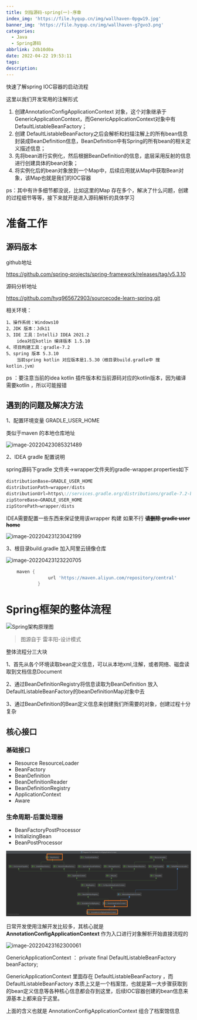 ```yaml
---
title: 剑指源码-spring(一)-序章
index_img: 'https://file.hyqup.cn/img/wallhaven-0pgw19.jpg'
banner_img: 'https://file.hyqup.cn/img/wallhaven-g7gvo3.png'
categories:
  - Java
  - Spring源码
abbrlink: 2db10d0a
date: 2022-04-22 19:53:11
tags:
description:
---
```


 快速了解spring IOC容器的启动流程

<!-- more -->

这里以我们开发常用的注解形式

1. 创建AnnotationConfigApplicationContext 对象，这个对象继承于GenericApplicationContext，而GenericApplicationContext对象中有DefaultListableBeanFactory；
2. 创建 DefaultListableBeanFactory之后会解析和扫描注解上的所有bean信息封装成BeanDefinition信息，BeanDefinition中有Spring的所有bean的相关定义描述信息；
3. 先将bean进行实例化，然后根据BeanDefinition的信息，底层采用反射的信息进行创建具体的bean对象；
4. 将实例化后的bean对象放到一个Map中，后续应用就从Map中获取Bean对象，该Map也就是我们的IOC容器



ps：其中有许多细节都没说，比如这里的Map 存在多个，解决了什么问题，创建的过程细节等等，接下来就开是进入源码解析的具体学习



#  准备工作

## 源码版本

  github地址  

https://github.com/spring-projects/spring-framework/releases/tag/v5.3.10

源码分析地址

https://github.com/hyq965672903/sourcecode-learn-spring.git

相关环境：

```text
1、操作系统：Windows10
2、JDK 版本：Jdk11
3、IDE 工具：IntelliJ IDEA 2021.2
	idea对应kotlin 编译版本 1.5.10
4、项目构建工具：gradle-7.2
5、spring 版本 5.3.10 
	当前spring kotlin 对应版本是1.5.30（根目录build.gradle中 搜 kotlin.jvm）
```

ps ：要注意当前的idea kotlin 插件版本和当前源码对应的kotlin版本，因为编译需要kotlin ，所以可能报错



## 遇到的问题及解决方法

1、配置环境变量  GRADLE_USER_HOME

类似于maven 的本地仓库地址 

![image-20220423085321489](https://file.hyqup.cn/img/image-20220423085321489.png)

2、IDEA gradle 配置说明

spring源码下gradle 文件夹->wrapper文件夹的gradle-wrapper.properties如下

```groovy
distributionBase=GRADLE_USER_HOME
distributionPath=wrapper/dists
distributionUrl=https\://services.gradle.org/distributions/gradle-7.2-bin.zip
zipStoreBase=GRADLE_USER_HOME
zipStorePath=wrapper/dists

```

IDEA需要配置一些东西来保证使用该wrapper 构建 如果不行 **~~请删除 gradle user  home~~**

![image-20220423123042199](https://file.hyqup.cn/img/image-20220423123042199.png)

3、根目录build.gradle 加入阿里云镜像仓库

![image-20220423123220705](https://file.hyqup.cn/img/image-20220423123220705.png)

```groovy
    maven {
                url 'https://maven.aliyun.com/repository/central'
            }
```

# Spring框架的整体流程

![Spring架构原理图](https://file.hyqup.cn/img/Spring%E6%9E%B6%E6%9E%84%E5%8E%9F%E7%90%86%E5%9B%BE.jpg)

> 图源自于 雷丰阳-设计模式

整体流程分三大块

1、首先从各个环境读取bean定义信息，可以从本地xml,注解，或者网络、磁盘读取到文档信息Document

2、通过BeanDefinitionRegistry将信息读取为BeanDefinition 放入DefaultListableBeanFactory的beanDefinitionMap对象中去

3、通过BeanDefinition的Bean定义信息来创建我们所需要的对象，创建过程十分复杂

## 核心接口

### 基础接口

- Resource ResourceLoader 
- BeanFactory
- BeanDefinition
- BeanDefinitionReader
- BeanDefinitionRegistry
- ApplicationContext
- Aware

### 生命周期-后置处理器

- BeanFactoryPostProcessor
- InitializingBean
- BeanPostProcessor

![image-20220423161153634](%E5%89%91%E6%8C%87%E6%BA%90%E7%A0%81-spring-%E4%B8%80-%E5%BA%8F%E7%AB%A0.assets/image-20220423161153634.png)



日常开发使用注解开发比较多，其核心就是 **AnnotationConfigApplicationContext** 作为入口进行对象解析开始直接流程的





![image-20220423162300061](https://file.hyqup.cn/img/image-20220423162300061.png)

GenericApplicationContext ：
private final DefaultListableBeanFactory beanFactory; 

GenericApplicationContext 里面存在 DefaultListableBeanFactory  ，而DefaultListableBeanFactory  本质上又是一个档案馆，也就是第一大步骤获取到的bean定义信息等各种核心信息都会存到这里，后续IOC容器创建的bean信息来源基本上都来自于这里。

上面的含义也就是  AnnotationConfigApplicationContext 组合了档案馆信息
